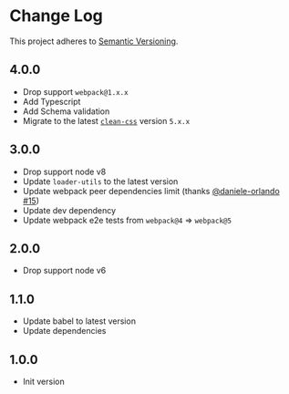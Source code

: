 # Change Log

This project adheres to [Semantic Versioning](http://semver.org/).

## 4.0.0

- Drop support `webpack@1.x.x`
- Add Typescript
- Add Schema validation
- Migrate to the latest [`clean-css`](https://clean-css.github.io/) version `5.x.x`

## 3.0.0

- Drop support node v8
- Update `loader-utils` to the latest version
- Update webpack peer dependencies limit (thanks [@daniele-orlando](https://github.com/daniele-orlando) [#15](https://github.com/retyui/clean-css-loader/issues/15))
- Update dev dependency
- Update webpack e2e tests from `webpack@4` => `webpack@5`

## 2.0.0

- Drop support node v6

## 1.1.0

- Update babel to latest version
- Update dependencies

## 1.0.0

- Init version
